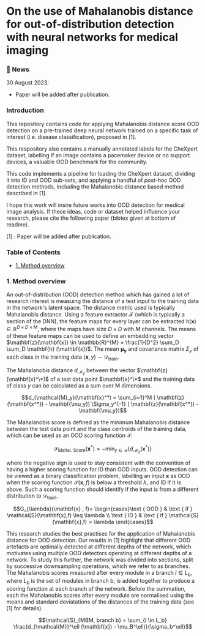 # On the use of Mahalanobis distance for out-of-distribution detection with neural networks for medical imaging

### :newspaper: News

30 August 2023:
* Paper will be added after publication.


### Introduction

This repository contains code for applying Mahalanobis distance score OOD detection on a pre-trained deep neural network trained on a specific task of interest (i.e. disease classification), proposed in [1].

This respository also contains a manually annotated labels for the CheXpert dataset, labelling if an image contains a pacemaker device or no support devices, a valuable OOD benchmark for the community.

This code implements a pipeline for loading the CheXpert dataset, dividing it into ID and OOD sub-sets, and applying a handful of _post-hoc_ OOD detection methods, including the Mahalanobis distance based method described in [1].

I hope this work will insire future works into OOD detection for medical image analysis. If these ideas, code or dataset helped influence your research, please cite the following paper (bibtex given at bottom of readme).

[1] : Paper will be added after publication.


### Table of Contents
* [1. Method overview](#1-method-overview)

### 1. Method overview
An out-of-distribution (OOD) detection method which has gained a lot of research interest is measuing the distance of a test input to the training data in the network's latent space. The distance metric used is typically Mahalanobis distance. Using a feature extractor $\mathcal{F}$ (which is typically a section of the DNN), the feature maps for every layer can be extracted $h(\mathbf{x}) \in \mathbb{R}^{D \times D \times M}$, where the maps have size $D \times D$ with $M$ channels. The means of these feature maps can be used to define an embedding vector $\mathbf{z}(\mathbf{x}) \in \mathbb{R}^{M} = \frac{1}{D^2} \sum_D \sum_D \mathbf{h} (\mathbf{x})$. The mean $\mathbf{\mu_y}$ and covariance matrix $\Sigma_y$ of each class in the training data $(\mathbf{x},y) \sim \mathcal{D}_{\text {train}}$.

The Mahalanobis distance $d_{\mathcal{M}_y}$ between the vector $\mathbf{z}(\mathbf{x}^\*)$ of a test data point $\mathbf{x}^\*$ and the training data of class $y$ can be calculated as a sum over M dimensions. 
```math
d_{\mathcal{M}_y}(\mathbf{x}^*) = \sum_{i=1}^M ( \mathbf{z}(\mathbf{x^*}) - \mathbf{\mu_y}) \Sigma_y^{-1}  ( \mathbf{z}(\mathbf{x^*}) - \mathbf{\mu_y})
```
The Mahalanobis score is defined as the minimum Mahalanobis distance between the test data point and the class centroids of the training data, which can be used as an OOD scoring function $\mathcal{S}$.
```math
\mathcal{S}_{\text {Mahal. Score}}(\mathbf{x}^*) = - \min_{y \in \mathcal{Y}} \{ d_{\mathcal{M}_y}(\mathbf{x}^*) \}
```
where the negative sign is used to stay consistent with the convention of having a higher scoring function for ID than OOD inputs. OOD detection can be viewed as a binary classification problem, labelling an input $\mathbf{x}$ as OOD when the scoring function $\mathcal{S}(\mathbf{x},f)$ is below a threshold $\lambda$, and ID if it is above. Such a scoring function should identify if the input is from a different distribution to $\mathcal{D}_{\text {train}}$. 
```math
G_{\lambda}(\mathbf{x} , f)= \begin{cases}\text { OOD } & \text { if } \mathcal{S}(\mathbf{x},f) \leq \lambda \\ \text { ID } & \text { if } \mathcal{S}(\mathbf{x},f) > \lambda \end{cases}
```


This research studies the best practises for the application of Mahalanobis distance for OOD detection. Our results in [1] highlight that different OOD artefacts are optimally detected at different depths of the network, which motivates using multiple OOD detectors operating at different depths of a network. To study this further, the network was divided into sections, split by successive downsampling operations, which we refer to as branches. The Mahalanobis scores measured after every module in a branch $l \in L_b$, where $L_b$ is the set of modules in branch b, is added together to produce a scoring function at each branch of the network. Before the summation, each the Mahalanobis scores after every module are normalised using the means and standard deviatations of the distances of the training data (see [1] for details). 
```math
\mathcal{S}_{MBM, branch b} = \sum_{l \in L_b} \frac{d_{\mathcal{M}}^\ell (\mathbf{x}) - \mu_B^\ell)}{\sigma_b^\ell}
```
